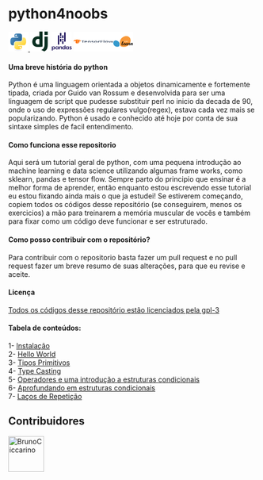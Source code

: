 # python4noobs 

<a href="https://www.python.org" target="_blank"> <img src="https://raw.githubusercontent.com/devicons/devicon/master/icons/python/python-original.svg" alt="python" width="40" height="40"/> </a> <a href="https://www.djangoproject.com/"><img src="https://raw.githubusercontent.com/devicons/devicon/master/icons/django/django-plain.svg" alt="django" width="40" height="40"></a> <a href="https://pandas.pydata.org/"><img src="https://raw.githubusercontent.com/devicons/devicon/master/icons/pandas/pandas-plain-wordmark.svg" alt="pandas" width="40" height="40"></a> <a href="https://www.tensorflow.org/?hl=pt-br"><img src="https://raw.githubusercontent.com/devicons/devicon/master/icons/tensorflow/tensorflow-original-wordmark.svg" alt="TensorFlow" width="80" height="40"></a><a href="https://scikit-learn.org/stable/"><img src="https://raw.githubusercontent.com/devicons/devicon/master/icons/scikitlearn/scikitlearn-original.svg" width="40" height="40"></a>


<h4>Uma breve história do python</h4>

Python é uma linguagem orientada a objetos dinamicamente e fortemente tipada, criada por Guido van Rossum e desenvolvida para ser uma linguagem de script que pudesse substituir perl no inicio da decada de 90, onde o uso de expressões regulares vulgo(regex), estava cada vez mais se popularizando. Python é usado e conhecido até hoje por conta de sua sintaxe simples de facil entendimento. 

<h4>Como funciona esse repositorio</h4>

Aqui será um tutorial geral de python, com uma pequena introdução ao machine learning e data science utilizando algumas frame works, como sklearn, pandas e tensor flow. Sempre parto do principio que ensinar é a melhor forma de aprender, então enquanto estou escrevendo esse tutorial eu estou fixando ainda mais o que ja estudei! Se estiverem começando, copiem todos os códigos desse repositório (se conseguirem, menos os exercicios) a mão para treinarem a memória muscular de vocês e também para fixar como um código deve funcionar e ser estruturado.

<h4>Como posso contribuir com o repositório?</h4>

Para contribuir com o repositorio basta fazer um pull request e no pull request fazer um breve resumo de suas alterações, para que eu revise e aceite.

<h4>Licença</h4>

<a href="https://github.com/BrunoCiccarino/python4noobs/blob/main/LICENSE">Todos os códigos desse repositório estão licenciados pela gpl-3</a>

<h4>Tabela de conteúdos:</h4>
1- <a href="https://github.com/BrunoCiccarino/python4noobs/blob/main/instala%C3%A7%C3%A3o%2FREADME.md">Instalação</a><br>
2- <a href="https://github.com/BrunoCiccarino/python4noobs/blob/main/HelloWorld/README.md">Hello World</a><br>
3- <a href="https://github.com/BrunoCiccarino/python4noobs/tree/main/TiposPrimitivos/README.md">Tipos Primitivos</a><br>
4- <a href="https://github.com/BrunoCiccarino/python4noobs/blob/main/TypeCasting%2FREADME.md">Type Casting</a><br>
5- <a href="https://github.com/BrunoCiccarino/python4noobs/blob/main/Operadores%2FREADME.md">Operadores e uma introdução a estruturas condicionais</a><br>
6- <a href="https://github.com/BrunoCiccarino/python4noobs/blob/main/EstruturasCondicionais%2FREADME.md">Aprofundando em estruturas condicionais</a><br>
7- <a href="https://github.com/BrunoCiccarino/python4noobs/blob/main/La%C3%A7osDeRepeti%C3%A7%C3%A3o/README.md">Laços de Repetição</a>

## Contribuidores

<a href="https://github.com/BrunoCiccarino"><img src="https://avatars.githubusercontent.com/u/82242552?s=400&u=c1d7ead803fe0b1ce64b8ce1ad3e5dc9fc6443a3&v=4" title="BrunoCiccarino" width="72" height="72"></a>
